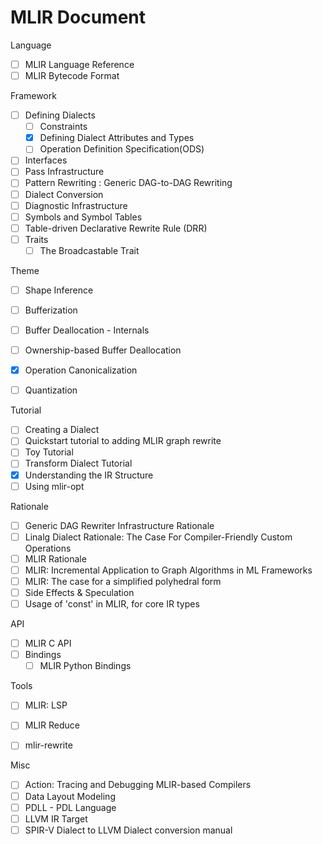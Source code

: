 # MLIR Document

Language
- [ ] MLIR Language Reference
- [ ] MLIR Bytecode Format

Framework
- [ ] Defining Dialects
  - [ ] Constraints
  - [x] Defining Dialect Attributes and Types
  - [ ] Operation Definition Specification(ODS)
- [ ] Interfaces
- [ ] Pass Infrastructure
- [ ] Pattern Rewriting : Generic DAG-to-DAG Rewriting
- [ ] Dialect Conversion
- [ ] Diagnostic Infrastructure
- [ ] Symbols and Symbol Tables
- [ ] Table-driven Declarative Rewrite Rule (DRR)
- [ ] Traits
  - [ ] The Broadcastable Trait

Theme
- [ ] Shape Inference
- [ ] Bufferization
- [ ] Buffer Deallocation - Internals
- [ ] Ownership-based Buffer Deallocation
- [x] Operation Canonicalization
- [ ] Quantization


Tutorial
- [ ] Creating a Dialect
- [ ] Quickstart tutorial to adding MLIR graph rewrite
- [ ] Toy Tutorial
- [ ] Transform Dialect Tutorial
- [x] Understanding the IR Structure
- [ ] Using mlir-opt

Rationale
- [ ] Generic DAG Rewriter Infrastructure Rationale
- [ ] Linalg Dialect Rationale: The Case For Compiler-Friendly Custom Operations
- [ ] MLIR Rationale
- [ ] MLIR: Incremental Application to Graph Algorithms in ML Frameworks
- [ ] MLIR: The case for a simplified polyhedral form
- [ ] Side Effects & Speculation
- [ ] Usage of 'const' in MLIR, for core IR types

API
- [ ] MLIR C API
- [ ] Bindings
  - [ ] MLIR Python Bindings

Tools
- [ ] MLIR: LSP
- [ ] MLIR Reduce
- [ ] mlir-rewrite


Misc
- [ ] Action: Tracing and Debugging MLIR-based Compilers
- [ ] Data Layout Modeling
- [ ] PDLL - PDL Language
- [ ] LLVM IR Target
- [ ] SPIR-V Dialect to LLVM Dialect conversion manual
